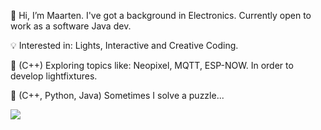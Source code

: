 👋 Hi,
  I’m Maarten. 
  I've got a background in Electronics.
  Currently open to work as a software Java dev.

💡 Interested in:
  Lights, 
  Interactive and 
  Creative Coding.

👀 (C++) 
  Exploring topics like: 
    Neopixel, 
    MQTT, 
    ESP-NOW. 
  In order to develop lightfixtures.

🧩 (C++, Python, Java) 
  Sometimes I solve a puzzle...

![](https://projecteuler.net/profile/D4msk0.png)

<!---
d4msk0/d4msk0 is a ✨ special ✨ repository because its `README.md` (this file) appears on your GitHub profile.
You can click the Preview link to take a look at your changes.
--->
